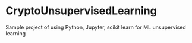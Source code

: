 # CryptoUnsupervisedLearning
Sample project of using Python, Jupyter, scikit learn for ML unsupervised learning 
